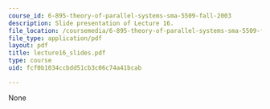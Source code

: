 ```yaml
---
course_id: 6-895-theory-of-parallel-systems-sma-5509-fall-2003
description: Slide presentation of Lecture 16.
file_location: /coursemedia/6-895-theory-of-parallel-systems-sma-5509-fall-2003/fcf0b1034ccbdd51cb3c06c74a41bcab_lecture16_slides.pdf
file_type: application/pdf
layout: pdf
title: lecture16_slides.pdf
type: course
uid: fcf0b1034ccbdd51cb3c06c74a41bcab

---
```

None